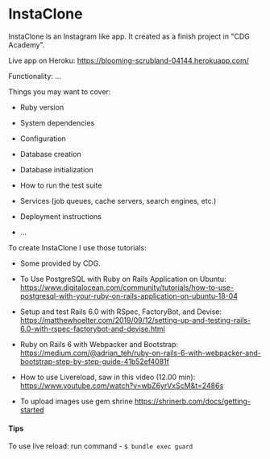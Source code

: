# InstaClone

InstaClone is an Instagram like app.
It created as a finish project in "CDG Academy".

Live app on Heroku: https://blooming-scrubland-04144.herokuapp.com/

Functionality: ...


Things you may want to cover:

* Ruby version

* System dependencies

* Configuration

* Database creation

* Database initialization

* How to run the test suite

* Services (job queues, cache servers, search engines, etc.)

* Deployment instructions

* ...

To create InstaClone I use those tutorials:

* Some provided by CDG.

* To Use PostgreSQL with Ruby on Rails Application on Ubuntu: 
  https://www.digitalocean.com/community/tutorials/how-to-use-postgresql-with-your-ruby-on-rails-application-on-ubuntu-18-04

* Setup and test Rails 6.0 with RSpec, FactoryBot, and Devise:
  https://matthewhoelter.com/2019/09/12/setting-up-and-testing-rails-6.0-with-rspec-factorybot-and-devise.html
  
*  Ruby on Rails 6 with Webpacker and Bootstrap:
  https://medium.com/@adrian_teh/ruby-on-rails-6-with-webpacker-and-bootstrap-step-by-step-guide-41b52ef4081f
  
*  How to use Livereload, saw in this video (12.00 min): https://www.youtube.com/watch?v=wbZ6yrVxScM&t=2486s
*  To upload images use gem shrine https://shrinerb.com/docs/getting-started
  
#### Tips
To use live reload:
run command - `$ bundle exec guard`
